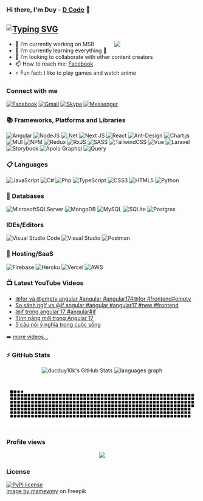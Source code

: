 ### Hi there, I'm Duy - [D Code](https://devduynd.tk/) 👋

## [![Typing SVG](https://readme-typing-svg.demolab.com?font=Fira+Code&pause=1000&width=435&lines=I'm+a+developer+and+teacher)](https://git.io/typing-svg)

<img align="right" src="https://img.freepik.com/free-vector/cute-rabbit-with-duck-working-laptop-cartoon-illustration_56104-471.jpg?w=740&t=st=1671969348~exp=1671969948~hmac=4a1d91f96f1d1f9909b789e096179a0ed75ff1a90e6d95b25365faefc495c0ee" width=220/>


- 🔭 I’m currently working on MSB
- 🌱 I’m currently learning everything 🤣
- 👯 I’m looking to collaborate with other content creators
- 📫 How to reach me: [Facebook](https://www.facebook.com/nguyenduy1011/)
- ⚡ Fun fact: I like to play games and watch anime


### Connect with me

[![Facebook](https://img.shields.io/badge/Facebook-%231877F2.svg?style=for-the-badge&logo=Facebook&logoColor=white)](https://www.facebook.com/nguyenduy1011/)
[ ![Gmail](https://img.shields.io/badge/Gmail-D14836?style=for-the-badge&logo=gmail&logoColor=white)](mailto:ducduy10k@gmail.com?subject=subject&body=body)
[![Skype](https://img.shields.io/badge/Skype-%2300AFF0.svg?style=for-the-badge&logo=Skype&logoColor=white)](skype:duy10111999?call)
[![Messenger](https://img.shields.io/badge/Messenger-00B2FF?style=for-the-badge&logo=messenger&logoColor=white)](https://m.me/100007140918328)

### 📚 Frameworks, Platforms and Libraries

![Angular](https://img.shields.io/badge/angular-%23DD0031.svg?style=for-the-badge&logo=angular&logoColor=white)
![NodeJS](https://img.shields.io/badge/node.js-6DA55F?style=for-the-badge&logo=node.js&logoColor=white)
![.Net](https://img.shields.io/badge/.NET-5C2D91?style=for-the-badge&logo=.net&logoColor=white)
![Next JS](https://img.shields.io/badge/Next-black?style=for-the-badge&logo=next.js&logoColor=white)
![React](https://img.shields.io/badge/react-%2320232a.svg?style=for-the-badge&logo=react&logoColor=%2361DAFB)
![Ant-Design](https://img.shields.io/badge/-AntDesign-%230170FE?style=for-the-badge&logo=ant-design&logoColor=white)
![Chart.js](https://img.shields.io/badge/chart.js-F5788D.svg?style=for-the-badge&logo=chart.js&logoColor=white)
![MUI](https://img.shields.io/badge/MUI-%230081CB.svg?style=for-the-badge&logo=mui&logoColor=white)
![NPM](https://img.shields.io/badge/NPM-%23000000.svg?style=for-the-badge&logo=npm&logoColor=white)
![Redux](https://img.shields.io/badge/redux-%23593d88.svg?style=for-the-badge&logo=redux&logoColor=white)
![RxJS](https://img.shields.io/badge/rxjs-%23B7178C.svg?style=for-the-badge&logo=reactivex&logoColor=white)
![SASS](https://img.shields.io/badge/SASS-hotpink.svg?style=for-the-badge&logo=SASS&logoColor=white)
![TailwindCSS](https://img.shields.io/badge/tailwindcss-%2338B2AC.svg?style=for-the-badge&logo=tailwind-css&logoColor=white)
![Vue](https://img.shields.io/badge/Vue.js-35495E?style=for-the-badge&logo=vuedotjs&logoColor=4FC08D)
![Laravel](https://img.shields.io/badge/Laravel-FF2D20?style=for-the-badge&logo=laravel&logoColor=white)
![Storybook](https://img.shields.io/badge/storybook-FF4785?style=for-the-badge&logo=storybook&logoColor=white)
![Apolo Graphql](https://img.shields.io/badge/Apollo%20GraphQL-311C87?&style=for-the-badge&logo=Apollo%20GraphQL&logoColor=white)
![jQuery](https://img.shields.io/badge/jquery-%230769AD.svg?style=for-the-badge&logo=jquery&logoColor=white)

### 📋 Languages

![JavaScript](https://img.shields.io/badge/javascript-%23323330.svg?style=for-the-badge&logo=javascript&logoColor=%23F7DF1E)
![C#](https://img.shields.io/badge/c%23-%23239120.svg?style=for-the-badge&logo=c-sharp&logoColor=white)
![Php](https://img.shields.io/badge/PHP-777BB4?style=for-the-badge&logo=php&logoColor=white)
![TypeScript](https://img.shields.io/badge/typescript-%23007ACC.svg?style=for-the-badge&logo=typescript&logoColor=white)
![CSS3](https://img.shields.io/badge/css3-%231572B6.svg?style=for-the-badge&logo=css3&logoColor=white)
![HTML5](https://img.shields.io/badge/html5-%23E34F26.svg?style=for-the-badge&logo=html5&logoColor=white)
![Python](https://img.shields.io/badge/python-3670A0?style=for-the-badge&logo=python&logoColor=ffdd54)

### 💾 Databases

![MicrosoftSQLServer](https://img.shields.io/badge/Microsoft%20SQL%20Sever-CC2927?style=for-the-badge&logo=microsoft%20sql%20server&logoColor=white)
![MongoDB](https://img.shields.io/badge/MongoDB-%234ea94b.svg?style=for-the-badge&logo=mongodb&logoColor=white)
![MySQL](https://img.shields.io/badge/mysql-%2300f.svg?style=for-the-badge&logo=mysql&logoColor=white)
![SQLite](https://img.shields.io/badge/sqlite-%2307405e.svg?style=for-the-badge&logo=sqlite&logoColor=white)
![Postgres](https://img.shields.io/badge/postgres-%23316192.svg?style=for-the-badge&logo=postgresql&logoColor=white)

### IDEs/Editors

![Visual Studio Code](https://img.shields.io/badge/Visual%20Studio%20Code-0078d7.svg?style=for-the-badge&logo=visual-studio-code&logoColor=white)
![Visual Studio](https://img.shields.io/badge/Visual%20Studio-5C2D91.svg?style=for-the-badge&logo=visual-studio&logoColor=white)
![Postman](https://img.shields.io/badge/Postman-FF6C37?style=for-the-badge&logo=postman&logoColor=white)

### 🎈 Hosting/SaaS

![Firebase](https://img.shields.io/badge/firebase-%23039BE5.svg?style=for-the-badge&logo=firebase)
![Heroku](https://img.shields.io/badge/heroku-%23430098.svg?style=for-the-badge&logo=heroku&logoColor=white)
![Vercel](https://img.shields.io/badge/vercel-%23000000.svg?style=for-the-badge&logo=vercel&logoColor=white)
![AWS](https://img.shields.io/badge/AWS-%23FF9900.svg?style=for-the-badge&logo=amazon-aws&logoColor=white)

### 📺 Latest YouTube Videos

<!-- YOUTUBE:START -->
- [@for và @empty angular #angular #angular17#@for #frontend#empty](https://www.youtube.com/watch?v=-RbSbvFycz0)
- [So sánh ngIf vs @if angular #angular #angular17 #new #frontend](https://www.youtube.com/watch?v=yJ4I9EkdNq0)
- [@if trong angular 17 #angular#if](https://www.youtube.com/watch?v=u2HwlpdLi9w)
- [Tính năng mới trong Angular 17](https://www.youtube.com/watch?v=MyGZq0QBctA)
- [5 câu nói ý nghĩa trong cuộc sống](https://www.youtube.com/watch?v=ANEJMB8tUGQ)
<!-- YOUTUBE:END -->

➡️ [more videos...](https://www.youtube.com/channel/UCsq5KHaN6zZpM4BYrElb2mQ)

### ⚡ GitHub Stats
<div align="center">
  <img src="https://github-readme-stats.vercel.app/api?hide_title=false&hide_rank=false&show_icons=true&include_all_commits=true&count_private=true&disable_animations=false&theme=dracula&locale=en&hide_border=false&username=ducduy10k" height="150" alt="ducduy10k's GitHub Stats"  />
  <img src="https://github-readme-stats.vercel.app/api/top-langs?locale=en&hide_title=false&layout=compact&card_width=320&langs_count=6&theme=dracula&hide_border=false&username=ducduy10k" height="150" alt="languages graph"  />
</div>

<br/>
<br clear="both">

<img src="https://github.com/ducduy10k/ducduy10k/blob/output/snake.svg" alt="Snake animation" />

### Profile views

<div align="center">
  <img src="https://profile-counter.glitch.me/d/count.svg?"  />
</div>

### License

[![PyPi license](https://badgen.net/pypi/license/pip/)](https://pypi.com/project/pip/)
<br/>
<a href="https://www.freepik.com/free-vector/cute-rabbit-with-duck-working-laptop-cartoon-illustration_12573643.htm#query=rabbit%20laptop&position=0&from_view=search&track=sph">Image by mamewmy</a> on Freepik
